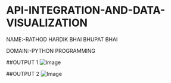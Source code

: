 # API-INTEGRATION-AND-DATA-VISUALIZATION

NAME:-RATHOD HARDIK BHAI BHUPAT BHAI

DOMAIN:-PYTHON PROGRAMMING

##OUTPUT 1
![Image](https://github.com/user-attachments/assets/928d2bf0-4226-4528-b0c5-a5639bd02cfd)

##OUTPUT 2
![Image](https://github.com/user-attachments/assets/d81b2845-c4b0-41e4-8603-08e47d3d29f7)
